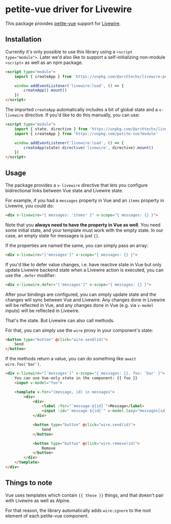 # petite-vue driver for Livewire

This package provides [petite-vue](https://github.com/vuejs/petite-vue) support for [Livewire](https://laravel-livewire.com).

## Installation

Currently it's only possible to use this library using a `<script type="module">`. Later we'd also like to support a self-initializing non-module `<script>` as well as an npm package.

```html
<script type="module">
    import { createApp } from 'https://unpkg.com/@archtechx/livewire-petite-vue'

    window.addEventListener('livewire:load', () => {
        createApp().mount()
    })
</script>
```

The imported `createApp` automatically includes a bit of global state and a `v-livewire` directive. If you'd like to do this manually, you can use:

```html
<script type="module">
    import { state, directive } from 'https://unpkg.com/@archtechx/livewire-petite-vue'
    import { createApp } from 'https://unpkg.com/petite-vue?module'

    window.addEventListener('livewire:load', () => {
        createApp(state).directive('livewire', directive).mount()
    })
</script>
```

## Usage

The package provides a `v-livewire` directive that lets you configure bidirectional links between Vue state and Livewire state.

For example, if you had a `messages` property in Vue and an `items` property in Livewire, you could do:

```html
<div v-livewire="{ messages: 'items' }" v-scope="{ messages: {} }">
```

Note that you **always need to have the property in Vue as well**. You need some initial state, and your template must work with the empty state. In our case, an empty state for messages is just `{}`.

If the properties are named the same, you can simply pass an array:

```html
<div v-livewire="['messages']" v-scope="{ messages: {} }">
```

If you'd like to defer value changes, i.e. have reactive state in Vue but only update Livewire backend state when a Livewire action is executed, you can use the `.defer` modifier:

```html
<div v-livewire.defer="['messages']" v-scope="{ messages: {} }">
```

After your bindings are configured, you can simply update state and the changes will sync between Vue and Livewire. Any changes done in Livewire will be reflected in Vue, and any changes done in Vue (e.g. via `v-model` inputs) will be reflected in Livewire.

That's the state. But Livewire can also call methods.

For that, you can simply use the `wire` proxy in your component's state:

```html
<button type="button" @click="wire.send(id)">
    Send
</button>
```

If the methods return a value, you can do something like `await wire.foo('bar')`.

```html
<div v-livewire="['messages']" v-scope="{ messages: {}, foo: 'bar' }">
    You can use Vue-only state in the component: {{ foo }}
    <input v-model="foo">

    <template v-for="(message, id) in messages">
        <div>
            <div>
                <label :for="`message-${id}`">Message</label>
                <input :id="`message-${id}`" v-model.lazy="messages[id].message">
            </div>

            <button type="button" @click="wire.send(id)">
                Send
            </button>

            <button type="button" @click="wire.remove(id)">
                Remove
            </button>
        </div>
    </template>
</div>
```

## Things to note

Vue uses templates which contain `{{ these }}` things, and that doesn't pair with Livewire as well as Alpine.

For that reason, the library automatically adds `wire:ignore` to the root element of each petite-vue component.
